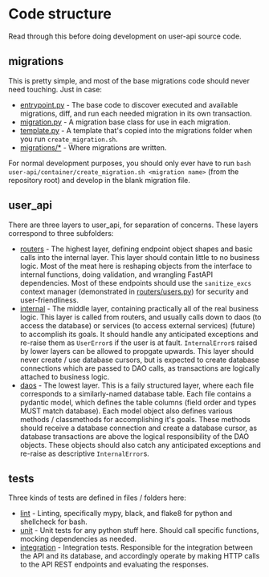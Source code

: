 # Code structure

Read through this before doing development on user-api source code.


## migrations

This is pretty simple, and most of the base migrations code should never need touching. Just in case:
* [entrypoint.py](container/migrations/entrypoint.py) - The base code to discover executed and available migrations, diff, and run each needed migration in its own transaction.
* [migration.py](container/migrations/migration.py) - A migration base class for use in each migration.
* [template.py](container/migrations/template.py) - A template that's copied into the migrations folder when you run `create_migration.sh`.
* [migrations/\*](container/migrations/migrations) - Where migrations are written.

For normal development purposes, you should only ever have to run `bash user-api/container/create_migration.sh <migration name>` (from the repository root) and develop in the blank migration file.


## user_api

There are three layers to user_api, for separation of concerns. These layers correspond to three subfolders:
* [routers](container/user_api/routers) - The highest layer, defining endpoint object shapes and basic calls into the internal layer. This layer should contain little to no business logic. Most of the meat here is reshaping objects from the interface to internal functions, doing validation, and wrangling FastAPI dependencies. Most of these endpoints should use the `sanitize_excs` context manager (demonstrated in [routers/users.py](container/user_api/routers/users.py)) for security and user-friendliness.
* [internal](container/user_api/internal) - The middle layer, containing practically all of the real business logic. This layer is called from routers, and usually calls down to daos (to access the database) or services (to access external services) (future) to accomplish its goals. It should handle any anticipated exceptions and re-raise them as `UserError`s if the user is at fault. `InternalError`s raised by lower layers can be allowed to propgate upwards. This layer should never create / use database cursors, but is expected to create database connections which are passed to DAO calls, as transactions are logically attached to business logic.
* [daos](container/user_api/daos) - The lowest layer. This is a faily structured layer, where each file corresponds to a similarly-named database table. Each file contains a pydantic model, which defines the table columns (field order and types MUST match database). Each model object also defines various methods / classmethods for accomplishing it's goals. These methods should receive a database connection and create a database cursor, as database transactions are above the logical responsibility of the DAO objects. These objects should also catch any anticipated exceptions and re-raise as descriptive `InternalError`s.


## tests

Three kinds of tests are defined in files / folders here:
* [lint](container/tests/lint.sh) - Linting, specifically mypy, black, and flake8 for python and shellcheck for bash.
* [unit](container/tests/unit) - Unit tests for any python stuff here. Should call specific functions, mocking dependencies as needed.
* [integration](container/tests/integ) - Integration tests. Responsible for the integration between the API and its database, and accordingly operate by making HTTP calls to the API REST endpoints and evaluating the responses.
